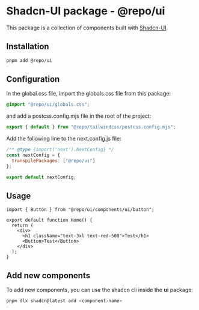 # Shadcn-UI package - @repo/ui

This package is a collection of components built with [Shadcn-UI](https://ui.shadcn.com/).

## Installation

```bash
pnpm add @repo/ui
```

## Configuration

In the global.css file, import the globals.css file from this package:

```css
@import "@repo/ui/globals.css";
```

and add a postcss.config.mjs file in the root of the project:

```js
export { default } from "@repo/tailwindcss/postcss.config.mjs";
```

Add the following line to the next.config.js file:

```js
/** @type {import('next').NextConfig} */
const nextConfig = {
  transpilePackages: ["@repo/ui"]
};

export default nextConfig;
```

## Usage

```tsx
import { Button } from "@repo/ui/components/ui/button";

export default function Home() {
  return (
    <div>
      <h1 className="text-3xl text-red-500">Test</h1>
      <Button>Test</Button>
    </div>
  );
}
```

## Add new components

To add new components, you can use the shadcn cli inside the **ui** package:

```bash
pnpm dlx shadcn@latest add <component-name>
```

